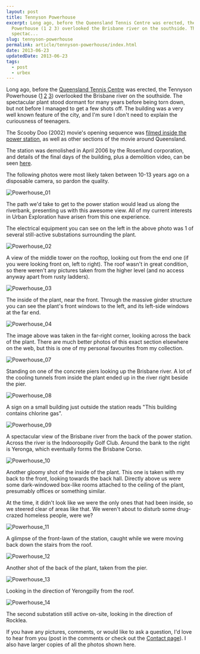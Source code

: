 ```yaml
---
layout: post
title: Tennyson Powerhouse
excerpt: Long ago, before the Queensland Tennis Centre was erected, the Tennyson
  Powerhouse (1 2 3) overlooked the Brisbane river on the southside. The
  spectac...
slug: tennyson-powerhouse
permalink: article/tennyson-powerhouse/index.html
date: 2013-06-23
updatedDate: 2013-06-23
tags:
  - post
  - urbex
---
```


Long ago, before the [Queensland Tennis Centre](http://www.queenslandtenniscentre.com.au/) was erected, the Tennyson Powerhouse ([1](http://en.wikipedia.org/wiki/Tennyson_Power_Station) [2](http://www.yourbrisbanepastandpresent.com/2009/08/iceman-cometh.html) [3](http://tennyson-old.mirvac-dev.blocksstaging.com/power-station)) overlooked the Brisbane river on the southside. The spectacular plant stood dormant for many years before being torn down, but not before I managed to get a few shots off. The building was a very well known feature of the city, and I'm sure I don't need to explain the curiousness of teenagers.

The Scooby Doo (2002) movie's opening sequence was [filmed inside the power station](http://www.cinemareview.com/production.asp?prodid=1742), as well as other sections of the movie around Queensland.

The station was demolished in April 2006 by the Rosenlund corporation, and details of the final days of the building, plus a demolition video, can be seen [here](http://www.rosenlund.com.au/portfolio-view/tennyson-power-station/).

The following photos were most likely taken between 10-13 years ago on a disposable camera, so pardon the quality.

![Powerhouse_01](http://perrymitchell.net/wp-content/uploads/2013/11/Powerhouse_01.jpg)

The path we'd take to get to the power station would lead us along the riverbank, presenting us with this awesome view. All of my current interests in Urban Exploration have arisen from this one experience.

The electrical equipment you can see on the left in the above photo was 1 of several still-active substations surrounding the plant.

![Powerhouse_02](http://perrymitchell.net/wp-content/uploads/2013/11/Powerhouse_02.jpg)

A view of the middle tower on the rooftop, looking out from the end one (if you were looking front on, left to right). The roof wasn't in great condition, so there weren't any pictures taken from the higher level (and no access anyway apart from rusty ladders).

![Powerhouse_03](http://perrymitchell.net/wp-content/uploads/2013/11/Powerhouse_03.jpg)

The inside of the plant, near the front. Through the massive girder structure you can see the plant's front windows to the left, and its left-side windows at the far end.

![Powerhouse_04](http://perrymitchell.net/wp-content/uploads/2013/11/Powerhouse_04.jpg)

The image above was taken in the far-right corner, looking across the back of the plant. There are much better photos of this exact section elsewhere on the web, but this is one of my personal favourites from my collection.

![Powerhouse_07](http://perrymitchell.net/wp-content/uploads/2013/11/Powerhouse_07.jpg)

Standing on one of the concrete piers looking up the Brisbane river. A lot of the cooling tunnels from inside the plant ended up in the river right beside the pier.

![Powerhouse_08](http://perrymitchell.net/wp-content/uploads/2013/11/Powerhouse_08.jpg)

A sign on a small building just outside the station reads "This building contains chlorine gas".

![Powerhouse_09](http://perrymitchell.net/wp-content/uploads/2013/11/Powerhouse_09.jpg)

A spectacular view of the Brisbane river from the back of the power station. Across the river is the Indooroopilly Golf Club. Around the bank to the right is Yeronga, which eventually forms the Brisbane Corso.

![Powerhouse_10](http://perrymitchell.net/wp-content/uploads/2013/11/Powerhouse_10.jpg)

Another gloomy shot of the inside of the plant. This one is taken with my back to the front, looking towards the back hall. Directly above us were some dark-windowed box-like rooms attached to the ceiling of the plant, presumably offices or something similar.

At the time, it didn't look like we were the only ones that had been inside, so we steered clear of areas like that. We weren't about to disturb some drug-crazed homeless people, were we?

![Powerhouse_11](http://perrymitchell.net/wp-content/uploads/2013/11/Powerhouse_11.jpg)

A glimpse of the front-lawn of the station, caught while we were moving back down the stairs from the roof.

![Powerhouse_12](http://perrymitchell.net/wp-content/uploads/2013/11/Powerhouse_12.jpg)

Another shot of the back of the plant, taken from the pier.

![Powerhouse_13](http://perrymitchell.net/wp-content/uploads/2013/11/Powerhouse_13.jpg)

Looking in the direction of Yerongpilly from the roof.

![Powerhouse_14](http://perrymitchell.net/wp-content/uploads/2013/11/Powerhouse_14.jpg)

The second substation still active on-site, looking in the direction of Rocklea.

If you have any pictures, comments, or would like to ask a question, I'd love to hear from you (post in the comments or check out the [Contact page](http://perrymitchell.net/contact/ "Contact")). I also have larger copies of all the photos shown here.